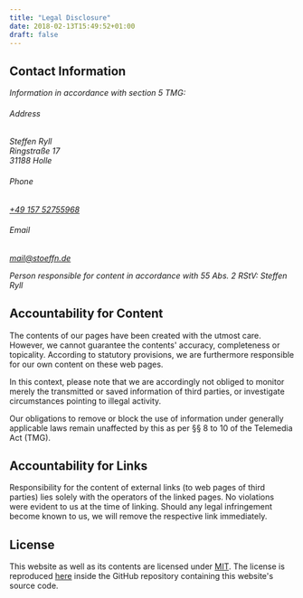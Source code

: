 ```yaml
---
title: "Legal Disclosure"
date: 2018-02-13T15:49:52+01:00
draft: false
---
```

<!--more-->

## Contact Information

_Information in accordance with section 5 TMG:_

<address>
    <h6>Address</h6>
    Steffen Ryll<br />
    Ringstraße 17<br />
    31188 Holle
    <h6>Phone</h6>
    <a href="tel:+49-157-52755968">+49 157 52755968</a>
    <h6>Email</h6>
    <a href="mailto:mail@stoeffn.de">mail@stoeffn.de</a>
</address>

_Person responsible for content in accordance with 55 Abs. 2 RStV: Steffen Ryll_

## Accountability for Content

The contents of our pages have been created with the utmost care. However, we cannot guarantee the contents' accuracy, completeness or topicality. According to statutory provisions, we are furthermore responsible for our own content on these web pages.

In this context, please note that we are accordingly not obliged to monitor merely the transmitted or saved information of third parties, or investigate circumstances pointing to illegal activity.

Our obligations to remove or block the use of information under generally applicable laws remain unaffected by this as per &sect;&sect; 8 to 10 of the Telemedia Act (TMG).

## Accountability for Links
Responsibility for the content of external links (to web pages of third parties) lies solely with the operators of the linked pages. No violations were evident to us at the time of linking. Should any legal infringement become known to us, we will remove the respective link immediately.

## License
This website as well as its contents are licensed under [MIT](https://tldrlegal.com/license/mit-license). The license is reproduced [here](https://github.com/stoeffn/stoeffn/blob/master/LICENSE.md) inside the GitHub repository containing this website's source code.
